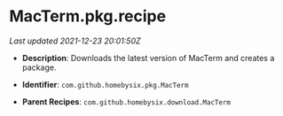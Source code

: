 # MacTerm.pkg.recipe

_Last updated 2021-12-23 20:01:50Z_

- **Description**: Downloads the latest version of MacTerm and creates a package.

- **Identifier**: `com.github.homebysix.pkg.MacTerm`

- **Parent Recipes**: `com.github.homebysix.download.MacTerm`
